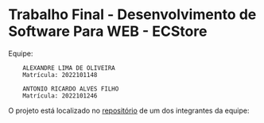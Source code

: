 # Trabalho Final - Desenvolvimento de Software Para WEB - ECStore

Equipe:

        ALEXANDRE LIMA DE OLIVEIRA
        Matrícula: 2022101148

        ANTONIO RICARDO ALVES FILHO
        Matrícula: 2022101246

O projeto está localizado no [repositório](https://github.com/Ricardoalves07/Projeto_WebComerce_Definitivo.git) de um dos integrantes da equipe: